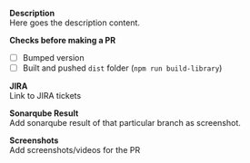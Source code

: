 **Description**\
Here goes the description content.

**Checks before making a PR**

- [ ] Bumped version
- [ ] Built and pushed `dist` folder (`npm run build-library`)

 **JIRA**\
 Link to JIRA tickets

 **Sonarqube Result**\
 Add sonarqube result of that particular branch as screenshot.

 **Screenshots**\
 Add screenshots/videos for the PR
